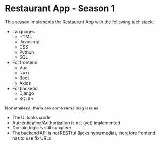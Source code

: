 # Restaurant App - Season 1
This season implements the Restaurant App with the following tech stack:

+ Languages
    - HTML
    - Javascript
    - CSS
    - Python
    - SQL
+ For frontend
    - Vue
    - Nuxt
    - Boot
    - Axios
+ For backend
    - Django
    - SQLite
    
Nonetheless, there are some remaining issues:
+ The UI looks crude
+ Authentication/Authorization is not (yet) implemented
+ Domain logic is still complete
+ The backend API is not RESTful (lacks hypermedia), therefore frontend has to use fix URLs
